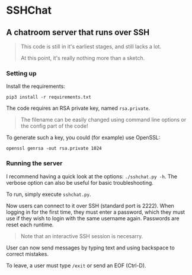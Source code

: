 # SSHChat
## A chatroom server that runs over SSH

> This code is still in it's earliest stages, and still lacks a lot.
> 
>  At this point, it's really nothing more than a sketch.

### Setting up
Install the requirements:

```pip3 install -r requirements.txt```

The code requires an RSA private key, named `rsa.private`.
> The filename can be easily changed using command line options or the config part of the code!

To generate such a key, you could (for example) use OpenSSL:

```openssl genrsa -out rsa.private 1024```

### Running the server
I recommend having a quick look at the options: `./sshchat.py -h`. The verbose option can also be useful for basic troubleshooting.

To run, simply execute `sshchat.py`.

Now users can connect to it over SSH (standard port is 2222). When logging in for the first time, they must enter a password, which they must use if they wish to login with the same username again. Passwords are reset each runtime.
> Note that an interactive SSH session is necesarry.

User can now send messages by typing text and using backspace to correct mistakes.

To leave, a user must type `/exit` or send an EOF (Ctrl-D).
